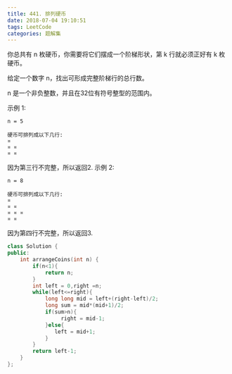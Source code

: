 ```yaml
---
title: 441. 排列硬币
date: 2018-07-04 19:10:51
tags: LeetCode
categories: 题解集
---
```


你总共有 n 枚硬币，你需要将它们摆成一个阶梯形状，第 k 行就必须正好有 k 枚硬币。

给定一个数字 n，找出可形成完整阶梯行的总行数。

n 是一个非负整数，并且在32位有符号整型的范围内。

示例 1:
```
n = 5

硬币可排列成以下几行:
¤
¤ ¤
¤ ¤
```
因为第三行不完整，所以返回2.
示例 2:
```
n = 8

硬币可排列成以下几行:
¤
¤ ¤
¤ ¤ ¤
¤ ¤
```
因为第四行不完整，所以返回3.

```cpp
class Solution {
public:
    int arrangeCoins(int n) {
        if(n<1){
            return n;
        }
        int left = 0,right =n;
        while(left<=right){
            long long mid = left+(right-left)/2;
            long sum = mid*(mid+1)/2;
            if(sum>n){
                 right = mid-1;
            }else{
               left = mid+1;
            }
        }
        return left-1;
    }
};
```